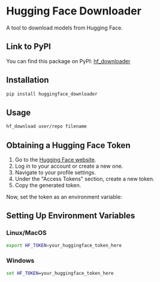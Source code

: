 # Hugging Face Downloader

A tool to download models from Hugging Face.

## Link to PyPI

You can find this package on PyPI: [hf_downloader](https://pypi.org/project/hf_downloader/)

## Installation

```bash
pip install huggingface_downloader
```

## Usage

```bash
hf_download user/repo filename
```

## Obtaining a Hugging Face Token

1. Go to the [Hugging Face website](https://huggingface.co/).
2. Log in to your account or create a new one.
3. Navigate to your profile settings.
4. Under the "Access Tokens" section, create a new token.
5. Copy the generated token.

Now, set the token as an environment variable:

## Setting Up Environment Variables

### Linux/MacOS

```bash
export HF_TOKEN=your_huggingface_token_here
```

### Windows

```cmd
set HF_TOKEN=your_huggingface_token_here
```
